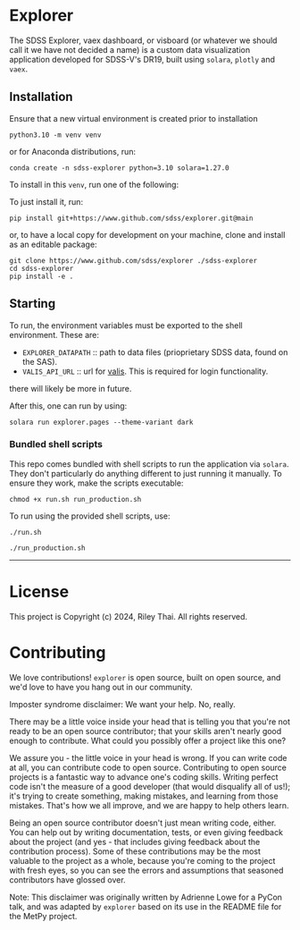 # Explorer

The SDSS Explorer, vaex dashboard, or visboard (or whatever we should call it we have not decided a name) is a custom data visualization application developed for SDSS-V's DR19, built using `solara`, `plotly` and `vaex`.

## Installation

Ensure that a new virtual environment is created prior to installation
```
python3.10 -m venv venv
```
or for Anaconda distributions, run:
```
conda create -n sdss-explorer python=3.10 solara=1.27.0
```

To install in this `venv`, run one of the following:

To just install it, run:
```
pip install git+https://www.github.com/sdss/explorer.git@main
```
or, to have a local copy for development on your machine, clone and install as an editable package:
```
git clone https://www.github.com/sdss/explorer ./sdss-explorer
cd sdss-explorer
pip install -e .
```

## Starting

To run, the environment variables must be exported to the shell environment. These are:

 - `EXPLORER_DATAPATH` :: path to data files (prioprietary SDSS data, found on the SAS).
 - `VALIS_API_URL` :: url for [valis](https://www.github.com/sdss/valis). This is required for login functionality.

there will likely be more in future.

After this, one can run by using:
```
solara run explorer.pages --theme-variant dark
```

### Bundled shell scripts
This repo comes bundled with shell scripts to run the application via `solara`. They don't particularly do anything different to just running it manually. To ensure they work, make the scripts executable:
```
chmod +x run.sh run_production.sh
```

To run using the provided shell scripts, use:
```
./run.sh
```

```
./run_production.sh
```


---
# License
This project is Copyright (c) 2024, Riley Thai. All rights reserved.

# Contributing
We love contributions! `explorer` is open source, built on open source, and we'd love to have you hang out in our community.

Imposter syndrome disclaimer: We want your help. No, really.

There may be a little voice inside your head that is telling you that you're not ready to be an open source contributor; that your skills aren't nearly good enough to contribute. What could you possibly offer a project like this one?

We assure you - the little voice in your head is wrong. If you can write code at all, you can contribute code to open source. Contributing to open source projects is a fantastic way to advance one's coding skills. Writing perfect code isn't the measure of a good developer (that would disqualify all of us!); it's trying to create something, making mistakes, and learning from those mistakes. That's how we all improve, and we are happy to help others learn.

Being an open source contributor doesn't just mean writing code, either. You can help out by writing documentation, tests, or even giving feedback about the project (and yes - that includes giving feedback about the contribution process). Some of these contributions may be the most valuable to the project as a whole, because you're coming to the project with fresh eyes, so you can see the errors and assumptions that seasoned contributors have glossed over.

Note: This disclaimer was originally written by Adrienne Lowe for a PyCon talk, and was adapted by `explorer` based on its use in the README file for the MetPy project.
